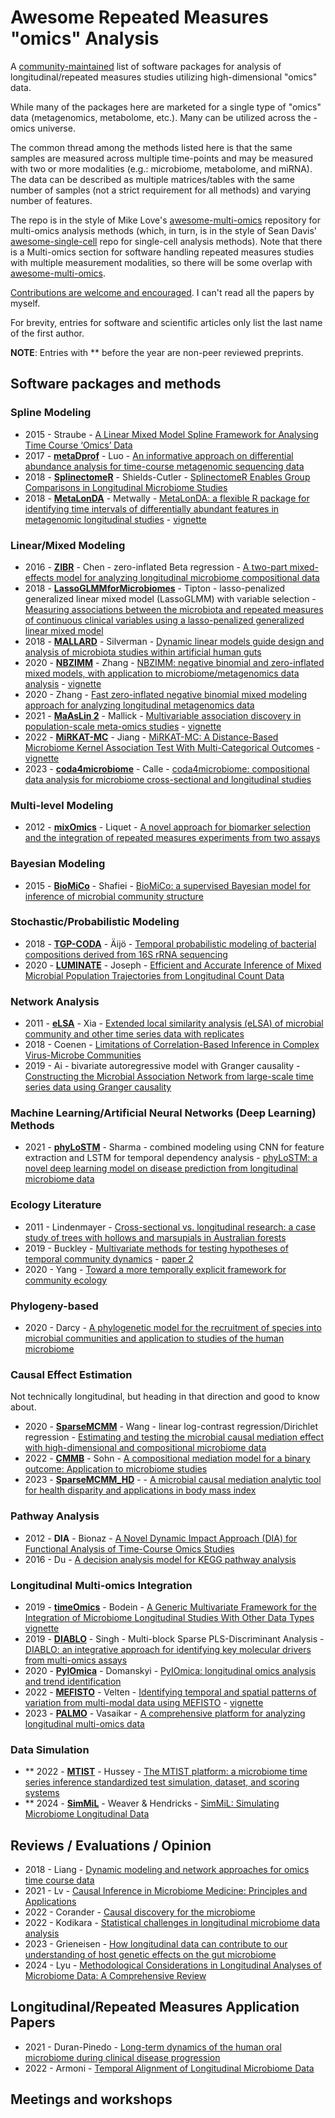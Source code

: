 # Awesome Repeated Measures "omics" Analysis

A [community-maintained](https://github.com/smdabdoub/awesome-rm-omics/graphs/contributors) list of software packages for analysis of longitudinal/repeated measures studies utilizing high-dimensional "omics" data.

While many of the packages here are marketed for a single type of "omics" data (metagenomics, metabolome, etc.). Many can be utilized across the -omics universe.

The common thread among the methods listed here is that the same samples are measured across multiple time-points and may be measured with two or more modalities (e.g.: microbiome, metabolome, and miRNA). The data can be described as multiple matrices/tables with the same number of samples (not a strict requirement for all methods) and varying number of features.

The repo is in the style of Mike Love's [awesome-multi-omics](https://github.com/mikelove/awesome-multi-omics) repository for multi-omics analysis methods (which, in turn, is in the style of Sean Davis' [awesome-single-cell](https://github.com/seandavi/awesome-single-cell) repo for single-cell analysis methods). Note that there is a Multi-omics section for software handling repeated measures studies with multiple measurement modalities, so there will be some overlap with [awesome-multi-omics](https://github.com/mikelove/awesome-multi-omics).

[Contributions are welcome and encouraged](https://github.com/smdabdoub/awesome-rm-omics/blob/master/CONTRIBUTING.md). I can't read all the papers by myself.

For brevity, entries for software and scientific articles only list the last name of the first author.

**NOTE**: Entries with ** before the year are non-peer reviewed preprints.

## Software packages and methods

### Spline Modeling

- 2015 - Straube - [A Linear Mixed Model Spline Framework for Analysing Time Course ‘Omics’ Data](https://doi.org/10.1371/journal.pone.0134540)
- 2017 - [**metaDprof**](https://cals.arizona.edu/~anling/software/metaDprof.htm) - Luo - [An informative approach on differential abundance analysis for time-course metagenomic sequencing data](https://doi.org/10.1093/bioinformatics/btw828)
- 2018 - [**SplinectomeR**](https://rrshieldscutler.github.io/splinectomeR/) - Shields-Cutler - [SplinectomeR Enables Group Comparisons in Longitudinal Microbiome Studies](https://doi.org/10.3389/fmicb.2018.00785)
- 2018 - [**MetaLonDA**](https://github.com/aametwally/MetaLonDA) - Metwally - [MetaLonDA: a flexible R package for identifying time intervals of differentially abundant features in metagenomic longitudinal studies](https://doi.org/10.1186/s40168-018-0402-y) - [vignette](https://cran.r-project.org/web/packages/MetaLonDA/vignettes/MetaLonDA.html)

### Linear/Mixed Modeling

- 2016 - [**ZIBR**](https://github.com/chvlyl/ZIBR) - Chen - zero-inflated Beta regression - [A two-part mixed-effects model for analyzing longitudinal microbiome compositional data](https://doi.org/10.1093/bioinformatics/btw308)
- 2018 - [**LassoGLMMforMicrobiomes**](https://github.com/ghedin-lab/LassoGLMMforMicrobiomes) - Tipton - lasso-penalized generalized linear mixed model (LassoGLMM) with variable selection - [Measuring associations between the microbiota and repeated measures of continuous clinical variables using a lasso-penalized generalized linear mixed model](https://doi.org/10.1186/s13040-018-0173-9)
- 2018 - [**MALLARD**](https://github.com/LAD-LAB/MALLARD-Paper-Code) - Silverman - [Dynamic linear models guide design and analysis of microbiota studies within artificial human guts](https://doi.org/10.1186/s40168-018-0584-3)
- 2020 - [**NBZIMM**](https://github.com/nyiuab/NBZIMM) - Zhang - [NBZIMM: negative binomial and zero-inflated mixed models, with application to microbiome/metagenomics data analysis](https://doi.org/10.1186/s12859-020-03803-z) - [vignette](https://abbyyan3.github.io/NBZIMM-tutorial/)
- 2020 - Zhang - [Fast zero-inflated negative binomial mixed modeling approach for analyzing longitudinal metagenomics data](https://doi.org/10.1093/bioinformatics/btz973)
- 2021 - [**MaAsLin 2**](https://huttenhower.sph.harvard.edu/maaslin/) - Mallick - [Multivariable association discovery in population-scale meta-omics studies](https://doi.org/10.1371/journal.pcbi.1009442) - [vignette](https://github.com/biobakery/biobakery/wiki/maaslin2)
- 2022 - [**MiRKAT-MC**](https://github.com/Zhiwen-Owen-Jiang/MiRKATMC) - Jiang - [MiRKAT-MC: A Distance-Based Microbiome Kernel Association Test With Multi-Categorical Outcomes](https://doi.org/10.3389/fgene.2022.841764) - [vignette](https://cran.r-project.org/web/packages/MiRKAT/vignettes/MiRKAT_Vignette.html)
- 2023 - [**coda4microbiome**](https://malucalle.github.io/coda4microbiome/) - Calle - [coda4microbiome: compositional data analysis for microbiome cross-sectional and longitudinal studies](https://doi.org/10.1186/s12859-023-05205-3)

### Multi-level Modeling

- 2012 - [**mixOmics**](http://mixomics.org/) - Liquet - [A novel approach for biomarker selection and the integration of repeated measures experiments from two assays](https://doi.org/10.1186/1471-2105-13-325)

### Bayesian Modeling

- 2015 - [**BioMiCo**](https://sourceforge.net/projects/biomico/) - Shafiei - [BioMiCo: a supervised Bayesian model for inference of microbial community structure](https://doi.org/10.1186/s40168-015-0073-x)

### Stochastic/Probabilistic Modeling

- 2018 - [**TGP-CODA**](https://github.com/tare/GPMicrobiome) - Äijö - [Temporal probabilistic modeling of bacterial compositions derived from 16S rRNA sequencing](https://doi.org/10.1093/bioinformatics/btx549)
- 2020 - [**LUMINATE**](https://github.com/tyjo/luminate) - Joseph - [Efficient and Accurate Inference of Mixed Microbial Population Trajectories from Longitudinal Count Data](https://doi.org/10.1016/j.cels.2020.05.006)

### Network Analysis

- 2011 - [**eLSA**](https://bitbucket.org/charade/elsa/wiki/Home) - Xia - [Extended local similarity analysis (eLSA) of microbial community and other time series data with replicates](https://doi.org/10.1186%2F1752-0509-5-S2-S15)
- 2018 - Coenen - [Limitations of Correlation-Based Inference in Complex Virus-Microbe Communities](https://doi.org/10.1128/msystems.00084-18)
- 2019 - Ai - bivariate autoregressive model with Granger causality - [Constructing the Microbial Association Network from large-scale time series data using Granger causality](https://doi.org/10.3390%2Fgenes10030216)

### Machine Learning/Artificial Neural Networks (Deep Learning) Methods

- 2021 - [**phyLoSTM**](https://github.com/divya031090/phyLoSTM) - Sharma - combined modeling using CNN for feature extraction and LSTM for temporal dependency analysis - [phyLoSTM: a novel deep learning model on disease prediction from longitudinal microbiome data](https://doi.org/10.1093/bioinformatics/btab482)

### Ecology Literature

- 2011 - Lindenmayer - [Cross-sectional vs. longitudinal research: a case study of trees with hollows and marsupials in Australian forests](https://doi.org/10.1890/11-0279.1)
- 2019 - Buckley - [Multivariate methods for testing hypotheses of temporal community dynamics](https://doi.org/10.1101/362822) - [paper 2](https://doi.org/10.7717/peerj.11250)
- 2020 - Yang - [Toward a more temporally explicit framework for community ecology](https://doi.org/10.1111/1440-1703.12099)

### Phylogeny-based

- 2020 - Darcy - [A phylogenetic model for the recruitment of species into microbial communities and application to studies of the human microbiome](https://doi.org/10.1038/s41396-020-0613-7)

### Causal Effect Estimation
Not technically longitudinal, but heading in that direction and good to know about.

- 2020 - [**SparseMCMM**](https://github.com/chanw0/SparseMCMM) - Wang - linear log-contrast regression/Dirichlet regression - [Estimating and testing the microbial causal mediation effect with high-dimensional and compositional microbiome data](https://doi.org/10.1093/bioinformatics/btz565)
- 2022 - [**CMMB**](https://github.com/mbsohn/cmmb) - Sohn - [A compositional mediation model for a binary outcome: Application to microbiome studies](https://doi.org/10.1093/bioinformatics/btab605)
- 2023 - [**SparseMCMM_HD**](https://github.com/chanw0/SparseMCMM) - - [A microbial causal mediation analytic tool for health disparity and applications in body mass index](https://doi.org/10.21203/rs.3.rs-2463503/v1)

### Pathway Analysis

- 2012 - **DIA** - Bionaz - [A Novel Dynamic Impact Approach (DIA) for Functional Analysis of Time-Course Omics Studies](https://doi.org/10.1371/journal.pone.0032455)
- 2016 - Du - [A decision analysis model for KEGG pathway analysis](https://doi.org/10.1186/s12859-016-1285-1)

### Longitudinal Multi-omics Integration

- 2019 - [**timeOmics**](https://github.com/abodein/timeOmics) - Bodein - [A Generic Multivariate Framework for the Integration of Microbiome Longitudinal Studies With Other Data Types](https://www.frontiersin.org/articles/10.3389/fgene.2019.00963) [vignette](http://www.bioconductor.org/packages/release/bioc/vignettes/timeOmics/inst/doc/vignette.html)
- 2019 - [**DIABLO**](https://github.com/singha53-zz/diablo) - Singh - Multi-block Sparse PLS-Discriminant Analysis - [DIABLO: an integrative approach for identifying key molecular drivers from multi-omics assays](https://doi.org/10.1093/bioinformatics/bty1054)
- 2020 - [**PyIOmica**](https://pypi.python.org/pypi/pyiomica) - Domanskyi - [PyIOmica: longitudinal omics analysis and trend identification](https://doi.org/10.1093/bioinformatics/btz896)
- 2022 - [**MEFISTO**](https://biofam.github.io/MOFA2/MEFISTO.html) - Velten - [Identifying temporal and spatial patterns of variation from multi-modal data using MEFISTO](https://www.nature.com/articles/s41592-021-01343-9) - [vignette](https://biofam.github.io/MOFA2/tutorials.html)
- 2023 - [**PALMO**](https://github.com/aifimmunology/PALMO) - Vasaikar - [A comprehensive platform for analyzing longitudinal multi-omics data](https://doi.org/10.1038/s41467-023-37432-w)

### Data Simulation

- ** 2022 - [**MTIST**](https://github.com/jsevo/mtist) - Hussey - [The MTIST platform: a microbiome time series inference standardized test simulation, dataset, and scoring systems](https://doi.org/10.1101/2022.10.18.512783)
- ** 2024 - [**SimMiL**](https://github.com/nweaver111/SimMiL) - Weaver & Hendricks - [SimMiL: Simulating Microbiome Longitudinal Data](https://doi.org/10.1101/2024.03.18.585571)

## Reviews / Evaluations / Opinion

- 2018 - Liang - [Dynamic modeling and network approaches for omics time course data](https://doi.org/10.1093/bib/bbx036)
- 2021 - Lv - [Causal Inference in Microbiome Medicine: Principles and Applications](https://doi.org/10.1016/j.tim.2021.03.015)
- 2022 - Corander - [Causal discovery for the microbiome](https://doi.org/10.1016/S2666-5247(22)00186-0)
- 2022 - Kodikara - [Statistical challenges in longitudinal microbiome data analysis](https://doi.org/10.1093/bib/bbac273)
- 2023 - Grieneisen - [How longitudinal data can contribute to our understanding of host genetic effects on the gut microbiome](https://doi.org/10.1080%2F19490976.2023.2178797)
- 2024 - Lyu - [Methodological Considerations in Longitudinal Analyses of Microbiome Data: A Comprehensive Review](https://doi.org/10.3390/genes15010051)

## Longitudinal/Repeated Measures Application Papers
- 2021 - Duran-Pinedo - [Long-term dynamics of the human oral microbiome during clinical disease progression](https://doi.org/10.1186/s12915-021-01169-z)
- 2022 - Armoni - [Temporal Alignment of Longitudinal Microbiome Data](https://doi.org/10.3389/fmicb.2022.909313)

## Meetings and workshops

